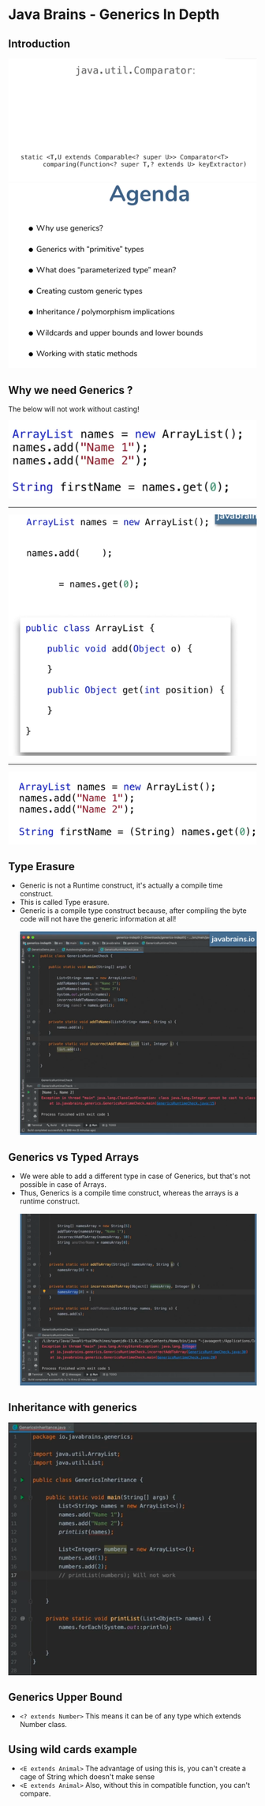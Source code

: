 # Java Brains - Generics In Depth 

## Introduction 

![img](slides/img.png)
![img](slides/img_1.png)

## Why we need Generics ? 
The below will not work without casting!

![img](slides/img_2.png)
***
![img](slides/img_3.png)
***
![img](slides/img_4.png)

## Type Erasure

- Generic is not a Runtime construct, it's actually a compile time construct. 
- This is called Type erasure. 
- Generic is a compile type construct because, after compiling the byte code will not have the generic information at all!
<br></br>
![img](slides/img_5.png)

## Generics vs Typed Arrays 

- We were able to add a different type in case of Generics, but that's not possible in case of Arrays.
- Thus, Generics is a compile time construct, whereas the arrays is a runtime construct. 
<br></br>
![img](slides/img_6.png)

## Inheritance with generics 
![img](slides/img_7.png)

## Generics Upper Bound 

- ```<? extends Number>``` This means it can be of any type which extends Number class.

## Using wild cards example 

- ```<E extends Animal>``` The advantage of using this is, you can't create a cage of String which doesn't make sense
- ```<E extends Animal>``` Also, without this in compatible function, you can't compare. 




